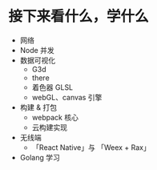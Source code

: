 # 接下来看什么，学什么

- 网络
- Node 并发
- 数据可视化
  - G3d
  - there
  - 着色器 GLSL
  - webGL、canvas 引擎
- 构建 & 打包
  - webpack 核心
  - 云构建实现
- 无线端
  - 「React Native」与 「Weex + Rax」
- Golang 学习

